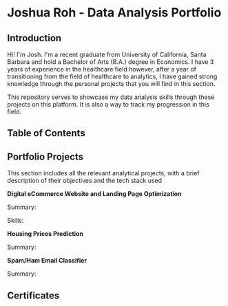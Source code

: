 # Joshua Roh - Data Analysis Portfolio

## Introduction
Hi! I'm Josh. I'm a recent graduate from University of California, Santa Barbara and hold a Bachelor of Arts (B.A.) degree in Economics. I have 3 years of experience in the healthcare field however, after a year of transitioning from the field of healthcare to analytics, I have gained strong knowledge through the personal projects that you will find in this section. 

This repository serves to showcase my data analysis skills through these projects on this platform. It is also a way to track my progression in this field. 


## Table of Contents

## Portfolio Projects
This section includes all the relevant analytical projects, with a brief description of their objectives and the tech stack used

**Digital eCommerce Website and Landing Page Optimization**

Summary:

Skills: 

**Housing Prices Prediction**

Summary: 

**Spam/Ham Email Classifier**

Summary: 

## Certificates
